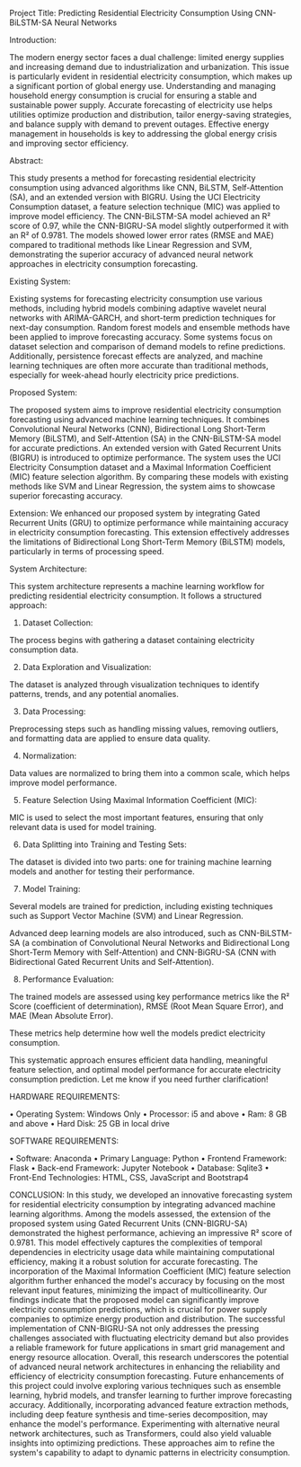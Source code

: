 Project Title: Predicting Residential Electricity Consumption Using CNN-BiLSTM-SA Neural Networks

Introduction:

 The modern energy sector faces a dual challenge: limited energy supplies and increasing demand due to industrialization and urbanization. This issue is particularly evident in residential electricity consumption, which makes up a significant portion of global energy use. Understanding and managing household energy consumption is crucial for ensuring a stable and sustainable power supply. Accurate forecasting of electricity use helps utilities optimize production and distribution, tailor energy-saving strategies, and balance supply with demand to prevent outages. Effective energy management in households is key to addressing the global energy crisis and improving sector efficiency.

Abstract:

 This study presents a method for forecasting residential electricity consumption using advanced algorithms like CNN, BiLSTM, Self-Attention (SA), and an extended version with BIGRU. Using the UCI Electricity Consumption dataset, a feature selection technique (MIC) was applied to improve model efficiency. The CNN-BiLSTM-SA model achieved an R² score of 0.97, while the CNN-BIGRU-SA model slightly outperformed it with an R² of 0.9781. The models showed lower error rates (RMSE and MAE) compared to traditional methods like Linear Regression and SVM, demonstrating the superior accuracy of advanced neural network approaches in electricity consumption forecasting.

Existing System:

  Existing systems for forecasting electricity consumption use various methods, including hybrid models combining adaptive wavelet neural networks with ARIMA-GARCH, and short-term prediction techniques for next-day consumption. Random forest models and ensemble methods have been applied to improve forecasting accuracy. Some systems focus on dataset selection and comparison of demand models to refine predictions. Additionally, persistence forecast effects are analyzed, and machine learning techniques are often more accurate than traditional methods, especially for week-ahead hourly electricity price predictions.

Proposed System:

 The proposed system aims to improve residential electricity consumption forecasting using advanced machine learning techniques. It combines Convolutional Neural Networks (CNN), Bidirectional Long Short-Term Memory (BiLSTM), and Self-Attention (SA) in the CNN-BiLSTM-SA model for accurate predictions. An extended version with Gated Recurrent Units (BIGRU) is introduced to optimize performance. The system uses the UCI Electricity Consumption dataset and a Maximal Information Coefficient (MIC) feature selection algorithm. By comparing these models with existing methods like SVM and Linear Regression, the system aims to showcase superior forecasting accuracy.

Extension:
  We enhanced our proposed system by integrating Gated Recurrent Units (GRU) to optimize performance while maintaining accuracy in electricity consumption forecasting. This extension effectively addresses the limitations of Bidirectional Long Short-Term Memory (BiLSTM) models, particularly in terms of processing speed.

System Architecture:

  This system architecture represents a machine learning workflow for predicting residential electricity consumption. It follows a structured approach:

1. Dataset Collection:

The process begins with gathering a dataset containing electricity consumption data.

2. Data Exploration and Visualization:

The dataset is analyzed through visualization techniques to identify patterns, trends, and any potential anomalies.

3. Data Processing:

Preprocessing steps such as handling missing values, removing outliers, and formatting data are applied to ensure data quality.

4. Normalization:

Data values are normalized to bring them into a common scale, which helps improve model performance.

5. Feature Selection Using Maximal Information Coefficient (MIC):

MIC is used to select the most important features, ensuring that only relevant data is used for model training.

6. Data Splitting into Training and Testing Sets:

The dataset is divided into two parts: one for training machine learning models and another for testing their performance.

7. Model Training:

Several models are trained for prediction, including existing techniques such as Support Vector Machine (SVM) and Linear Regression.

Advanced deep learning models are also introduced, such as CNN-BiLSTM-SA (a combination of Convolutional Neural Networks and Bidirectional Long Short-Term Memory with Self-Attention) and CNN-BiGRU-SA (CNN with Bidirectional Gated Recurrent Units and Self-Attention).

8. Performance Evaluation:

The trained models are assessed using key performance metrics like the R² Score (coefficient of determination), RMSE (Root Mean Square Error), and MAE (Mean Absolute Error).

These metrics help determine how well the models predict electricity consumption.

This systematic approach ensures efficient data handling, meaningful feature selection, and optimal model performance for accurate electricity consumption prediction. Let me know if you need further clarification!

HARDWARE REQUIREMENTS:

•	Operating System: Windows Only
•	Processor: i5 and above
•	Ram: 8 GB and above 
•	Hard Disk: 25 GB in local drive

SOFTWARE REQUIREMENTS:

•	Software: Anaconda
•	Primary Language: Python
•	Frontend Framework: Flask
•	Back-end Framework: Jupyter Notebook
•	Database: Sqlite3
•	Front-End Technologies: HTML, CSS, JavaScript and Bootstrap4


CONCLUSION:
In this study, we developed an innovative forecasting system for residential electricity consumption by integrating advanced machine learning algorithms. Among the models assessed, the extension of the proposed system using Gated Recurrent Units (CNN-BIGRU-SA) demonstrated the highest performance, achieving an impressive R² score of 0.9781. This model effectively captures the complexities of temporal dependencies in electricity usage data while maintaining computational efficiency, making it a robust solution for accurate forecasting. The incorporation of the Maximal Information Coefficient (MIC) feature selection algorithm further enhanced the model's accuracy by focusing on the most relevant input features, minimizing the impact of multicollinearity. Our findings indicate that the proposed model can significantly improve electricity consumption predictions, which is crucial for power supply companies to optimize energy production and distribution. The successful implementation of CNN-BIGRU-SA not only addresses the pressing challenges associated with fluctuating electricity demand but also provides a reliable framework for future applications in smart grid management and energy resource allocation. Overall, this research underscores the potential of advanced neural network architectures in enhancing the reliability and efficiency of electricity consumption forecasting.
Future enhancements of this project could involve exploring various techniques such as ensemble learning, hybrid models, and transfer learning to further improve forecasting accuracy. Additionally, incorporating advanced feature extraction methods, including deep feature synthesis and time-series decomposition, may enhance the model's performance. Experimenting with alternative neural network architectures, such as Transformers, could also yield valuable insights into optimizing predictions. These approaches aim to refine the system's capability to adapt to dynamic patterns in electricity consumption.
